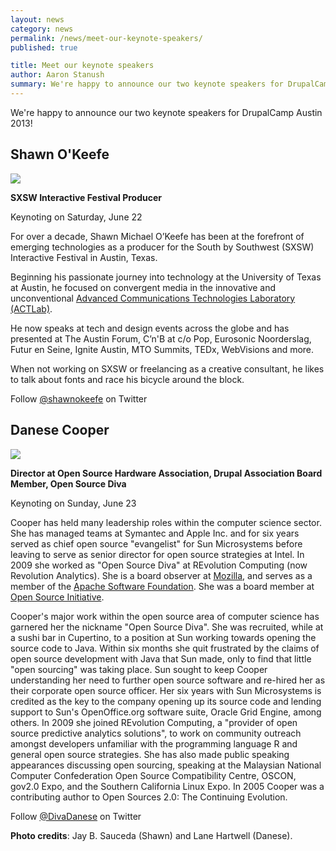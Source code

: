 ```yaml
---
layout: news
category: news
permalink: /news/meet-our-keynote-speakers/
published: true

title: Meet our keynote speakers
author: Aaron Stanush
summary: We're happy to announce our two keynote speakers for DrupalCamp Austin 2013! Shawn O'Keefe (SXSW Interactive Festival Producer) and Danese Cooper (Director at Open Source Hardware Association).
---
```


We're happy to announce our two keynote speakers for DrupalCamp Austin 2013!

## Shawn O'Keefe

<img class="right" src="/img/shawn-headshot.jpg">

**SXSW Interactive Festival Producer**

Keynoting on Saturday, June 22

For over a decade, Shawn Michael O’Keefe has been at the forefront of emerging technologies as a producer for the South by Southwest (SXSW) Interactive Festival in Austin, Texas.

Beginning his passionate journey into technology at the University of Texas at Austin, he focused on convergent media in the innovative and unconventional [Advanced Communications Technologies Laboratory (ACTLab)](https://www.utexas.edu/research/eureka/institution/view?institution_id=32).

He now speaks at tech and design events across the globe and has presented at The Austin Forum, C’n'B at c/o Pop, Eurosonic Noorderslag, Futur en Seine, Ignite Austin, MTO Summits, TEDx, WebVisions and more.

When not working on SXSW or freelancing as a creative consultant, he likes to talk about fonts and race his bicycle around the block.

Follow [@shawnokeefe](https://twitter.com/shawnokeefe/) on Twitter

## Danese Cooper

<img class="right" src="/img/danese-headshot.jpg">

**Director at Open Source Hardware Association, Drupal Association Board Member, Open Source Diva**

Keynoting on Sunday, June 23

Cooper has held many leadership roles within the computer science sector. She has managed teams at Symantec and Apple Inc. and for six years served as chief open source "evangelist" for Sun Microsystems before leaving to serve as senior director for open source strategies at Intel. In 2009 she worked as "Open Source Diva" at REvolution Computing (now Revolution Analytics). She is a board observer at [Mozilla](http://www.mozilla.org/), and serves as a member of the [Apache Software Foundation](http://www.apache.org/). She was a board member at [Open Source Initiative](http://opensource.org/).

Cooper's major work within the open source area of computer science has garnered her the nickname "Open Source Diva". She was recruited, while at a sushi bar in Cupertino, to a position at Sun working towards opening the source code to Java. Within six months she quit frustrated by the claims of open source development with Java that Sun made, only to find that little "open sourcing" was taking place. Sun sought to keep Cooper understanding her need to further open source software and re-hired her as their corporate open source officer. Her six years with Sun Microsystems is credited as the key to the company opening up its source code and lending support to Sun's OpenOffice.org software suite, Oracle Grid Engine, among others. In 2009 she joined REvolution Computing, a "provider of open source predictive analytics solutions", to work on community outreach amongst developers unfamiliar with the programming language R and general open source strategies. She has also made public speaking appearances discussing open sourcing, speaking at the Malaysian National Computer Confederation Open Source Compatibility Centre, OSCON, gov2.0 Expo, and the Southern California Linux Expo. In 2005 Cooper was a contributing author to Open Sources 2.0: The Continuing Evolution.

Follow [@DivaDanese](https://twitter.com/divadanese/) on Twitter

**Photo credits**: Jay B. Sauceda (Shawn) and Lane Hartwell (Danese).